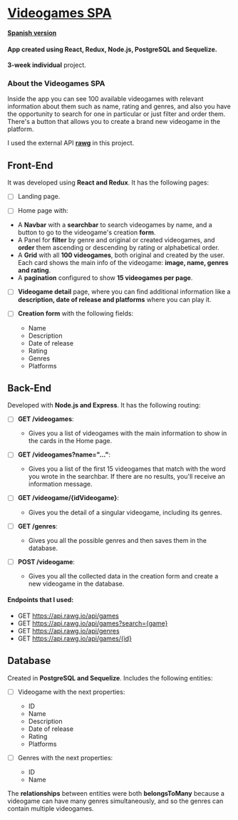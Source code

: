 # [Videogames SPA](https://videogamesspa.vercel.app/)

__[Spanish version](https://github.com/franodangelo/VideogamesProyect/blob/main/README-Spanish)__

#### App created using React, Redux, Node.js, PostgreSQL and Sequelize.
__3-week individual__ project.

### About the Videogames SPA

Inside the app you can see 100 available videogames with relevant information about them such as name, rating and genres, and also you have the opportunity to search for one in particular or just filter and order them. There's a button that allows you to create a brand new videogame in the platform. 

I used the external API __[rawg](https://rawg.io/apidocs)__ in this project.

## Front-End
It was developed using __React and Redux__. It has the following pages:

- [ ] Landing page.

- [ ] Home page with:
- A __Navbar__ with a __searchbar__ to search videogames by name, and a button to go to the videogame's creation __form__.
- A Panel for __filter__ by genre and original or created videogames, and __order__ them ascending or descending by rating or alphabetical order.
- A __Grid__ with all __100 videogames__, both original and created by the user. Each card shows the main info of the videogame: __image, name, genres and rating__.
- A __pagination__ configured to show __15 videogames per page__.

- [ ] __Videogame detail__ page, where you can find additional information like a __description, date of release and platforms__ where you can play it.

- [ ] __Creation form__ with the following fields:
  - Name
  - Description
  - Date of release
  - Rating
  - Genres
  - Platforms

## Back-End
Developed with __Node.js and Express__. It has the following routing:

- [ ] __GET /videogames__:
  - Gives you a list of videogames with the main information to show in the cards in the Home page.

- [ ] __GET /videogames?name="..."__:
  - Gives you a list of the first 15 videogames that match with the word you wrote in the searchbar. If there are no results, you'll receive an information message.

- [ ] __GET /videogame/{idVideogame}__:
  - Gives you the detail of a singular videogame, including its genres.

- [ ] __GET /genres__:
  - Gives you all the possible genres and then saves them in the database.

- [ ] __POST /videogame__:
  - Gives you all the collected data in the creation form and create a new videogame in the database.

#### Endpoints that I used:
  - GET https://api.rawg.io/api/games
  - GET https://api.rawg.io/api/games?search={game}
  - GET https://api.rawg.io/api/genres
  - GET https://api.rawg.io/api/games/{id}

## Database
Created in __PostgreSQL and Sequelize__. Includes the following entities:

- [ ] Videogame with the next properties:
  - ID
  - Name
  - Description
  - Date of release
  - Rating
  - Platforms

- [ ] Genres with the next properties:
  - ID
  - Name

The __relationships__ between entities were both __belongsToMany__ because a videogame can have many genres simultaneously, and so the genres can contain multiple videogames. 
